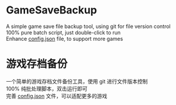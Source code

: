 # GameSaveBackup
A simple game save file backup tool, using git for file version control  
100% pure batch script, just double-click to run  
Enhance [config.json](https://github.com/MoonLord-LM/GameSaveBackup/blob/master/en-us/config.json) file, to support more games  

# 游戏存档备份
一个简单的游戏存档文件备份工具，使用 git 进行文件版本控制  
100% 纯批处理脚本，双击运行即可  
完善 [config.json](https://github.com/MoonLord-LM/GameSaveBackup/blob/master/zh-cn/config.json) 文件，可以适配更多的游戏  
